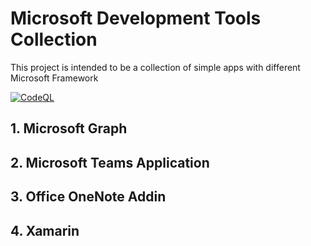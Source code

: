 # Microsoft Development Tools Collection

This project is intended to be a collection of simple apps with different Microsoft Framework

[![CodeQL](https://github.com/dmancilla85/dotnet-microsoft-apps/actions/workflows/codeql-analysis.yml/badge.svg)](https://github.com/dmancilla85/dotnet-microsoft-apps/actions/workflows/codeql-analysis.yml)

## 1. Microsoft Graph

## 2. Microsoft Teams Application

## 3. Office OneNote Addin

## 4. Xamarin
